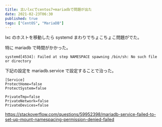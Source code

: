 ```yaml
---
title: 古いlxcでcentos7+mariadbで問題が出た
date: 2021-02-23T06:30
published: true
tags: ["CentOS", "MariaDB"]
---
```


lxc のホストを移動したら systemd まわりでちょこちょこ問題がでた。

特に mariadb で時間がかかった。

```
systemd[4534]: Failed at step NAMESPACE spawning /bin/sh: No such file or directory
```

下記の設定を mariadb.service で設定することで治った。

```
[Service]
ProtectHome=false
ProtectSystem=false

PrivateTmp=false
PrivateNetwork=false
PrivateDevices=false
```

https://stackoverflow.com/questions/59952398/mariadb-service-failed-to-set-up-mount-namespacing-permission-denied-failed
